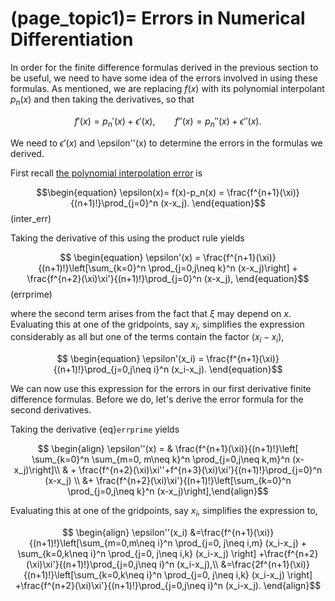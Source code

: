 (page_topic1)=
Errors in Numerical Differentiation
=======================

In order for the finite difference formulas derived in the previous section to be useful, we need to have some idea of the errors involved in using these formulas.  As mentioned, we are replacing $f(x)$ with its polynomial interpolant $p_n(x)$ and then taking the derivatives, so that 

$$ f'(x) = p_n'(x) + \epsilon'(x),\qquad f''(x) = p_n''(x) + \epsilon''(x).$$

We need to $\epsilon'(x)$ and \epsilon''(x) to determine the errors in the formulas we derived.

First recall [the polynomial interpolation error](../InterpFit/InterpErrors) is

$$\begin{equation} \epsilon(x)= f(x)-p_n(x) = \frac{f^{n+1}(\xi)}{(n+1)!}\prod_{j=0}^n (x-x_j). \end{equation}$$ (inter_err)

Taking the derivative of this using the product rule yields

$$
\begin{equation} \epsilon'(x) = \frac{f^{n+1}(\xi)}{(n+1)!}\left[\sum_{k=0}^n \prod_{j=0,j\neq k}^n (x-x_j)\right] + \frac{f^{n+2}(\xi)\xi'}{(n+1)!}\prod_{j=0}^n (x-x_j), \end{equation}$$ (errprime)

where the second term arises from the fact that $\xi$ may depend on $x$.  Evaluating this at one of the gridpoints, say $x_i$, simplifies the expression considerably as all but one of the terms contain the factor $(x_i-x_i)$,

$$
\begin{equation} \epsilon'(x_i) = \frac{f^{n+1}(\xi)}{(n+1)!}\prod_{j=0,j\neq i}^n (x_i-x_j). \end{equation}$$

We can now use this expression for the errors in our first derivative finite difference formulas.  Before we do, let's derive the error formula for the second derivatives.


Taking the derivative {eq}`errprime` yields

$$
\begin{align} \epsilon''(x) = & \frac{f^{n+1}(\xi)}{(n+1)!}\left[ \sum_{k=0}^n \sum_{m=0, m\neq k}^n \prod_{j=0,j\neq k,m}^n (x-x_j)\right]\\
& + \frac{f^{n+2}(\xi)\xi''+f^{n+3}(\xi)\xi'}{(n+1)!}\prod_{j=0}^n (x-x_j) \\
&+ \frac{f^{n+2}(\xi)\xi'}{(n+1)!}\left[\sum_{k=0}^n \prod_{j=0,j\neq k}^n (x-x_j)\right],\end{align}$$

Evaluating this at one of the gridpoints, say $x_i$, simplifies the expression to,

$$
\begin{align}
\epsilon''(x_i) &=\frac{f^{n+1}(\xi)}{(n+1)!}\left[\sum_{m=0,m\neq i}^n \prod_{j=0, j\neq i,m} (x_i-x_j) + \sum_{k=0,k\neq i}^n \prod_{j=0, j\neq i,k} (x_i-x_j) \right] +\frac{f^{n+2}(\xi)\xi'}{(n+1)!}\prod_{j=0,j\neq i}^n (x_i-x_j),\\
&=\frac{2f^{n+1}(\xi)}{(n+1)!}\left[\sum_{k=0,k\neq i}^n \prod_{j=0, j\neq i,k} (x_i-x_j) \right] +\frac{f^{n+2}(\xi)\xi'}{(n+1)!}\prod_{j=0,j\neq i}^n (x_i-x_j).
\end{align}$$






